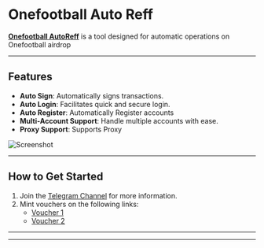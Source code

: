 # Onefootball Auto Reff  

**[Onefootball AutoReff](https://ofc.onefootball.com/s2)** is a tool designed for automatic operations on Onefootball airdrop  

---

## Features  
- **Auto Sign**: Automatically signs transactions.  
- **Auto Login**: Facilitates quick and secure login.  
- **Auto Register**: Automatically Register accounts
- **Multi-Account Support**: Handle multiple accounts with ease.  
- **Proxy Support**: Supports Proxy  

![Screenshot](https://i.ibb.co.com/7VkQQ6M/Cuplikan-layar-2024-12-23-192359.png)  

---

## How to Get Started  
1. Join the [Telegram Channel](https://t.me/sirkel_testnet) for more information.  
2. Mint vouchers on the following links:  
   - [Voucher 1](https://testnet.freee.xyz/manage/abst:0xcF4A0441867E156684CA25B3583D50eE1291e742)  
   - [Voucher 2](https://testnet.freee.xyz/manage/1155/abst:0x581344f60AD6e00c0facF537EECd095da0Aa2D41)  

---


---
